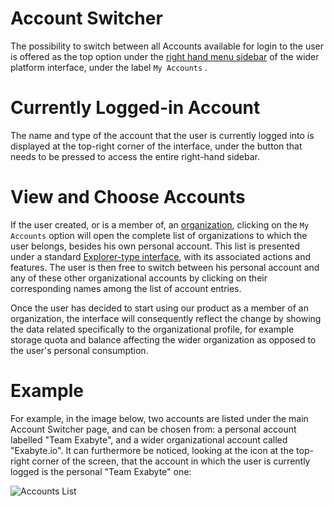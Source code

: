 # Account Switcher

The possibility to switch between all Accounts available for login to the user is offered as the top option under the [right hand menu sidebar](/ui/universal/left-sidebar.md) of the wider platform interface, under the label `My Accounts` <i class="zmdi zmdi-globe-alt zmdi-hc-border"></i>. 

# Currently Logged-in Account

The name and type of the account that the user is currently logged into is displayed at the top-right corner of the interface, under the button that needs to be pressed to access the entire right-hand sidebar. 

# View and Choose Accounts

If the user created, or is a member of, an [organization](/collaboration/organizations.md), clicking on the `My Accounts` option will open the complete list of organizations to which the user belongs, besides his own personal account. This list is presented under a standard [Explorer-type interface](/entities-general/ui/explorer.md), with its associated actions and features. The user is then free to switch between his personal account and any of these other organizational accounts by clicking on their corresponding names among the list of account entries. 

Once the user has decided to start using our product as a member of an organization, the interface will consequently reflect the change by showing the data related specifically to the organizational profile, for example storage quota and balance affecting the wider organization as opposed to the user's personal consumption.

# Example

For example, in the image below, two accounts are listed under the main Account Switcher page, and can be chosen from: a personal account labelled "Team Exabyte", and a wider organizational account called "Exabyte.io". It can furthermore be noticed, looking at the icon at the top-right corner of the screen, that the account in which the user is currently logged is the personal "Team Exabyte" one:

![Accounts List](/images/accounts-list.png "Accounts List")


